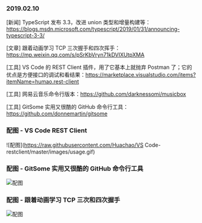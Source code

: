 ### 2019.02.10

[新闻] TypeScript 发布 3.3，改进 union 类型和增量构建等：<https://blogs.msdn.microsoft.com/typescript/2019/01/31/announcing-typescript-3-3/>

[文章] 跟着动画学习 TCP 三次握手和四次挥手：<https://mp.weixin.qq.com/s/pSrKbVryn71kDVIXUtpXMA>

[工具] VS Code 的 REST Client 插件，用了它基本上就抛弃 Postman 了；它的优点是方便接口的调试和看结果：<https://marketplace.visualstudio.com/items?itemName=humao.rest-client>

[工具] 网易云音乐命令行版本：<https://github.com/darknessomi/musicbox>

[工具] GitSome 实用又很酷的 GitHub 命令行工具：<https://github.com/donnemartin/gitsome>

### 配图 - VS Code REST Client
![配图](https://raw.githubusercontent.com/Huachao/VS Code-restclient/master/images/usage.gif)

### 配图 - GitSome 实用又很酷的 GitHub 命令行工具
![配图](https://camo.githubusercontent.com/1bec4ebcc1fc365145a16a843a8784efc2101fcc/687474703a2f2f692e696d6775722e636f6d2f3053585a3930792e676966)

### 配图 - 跟着动画学习 TCP 三次和四次握手
![配图](https://mmbiz.qpic.cn/mmbiz_gif/bGribGtYC3mJebROaNfpaTGxauaAjuwU4ibTjbFMPeNfm2vJiaibmwb6AiasohkyvQyTLmyTl92h2dI53IM1U3t48hA/640?wx_fmt=gif&tp=webp&wxfrom=5&wx_lazy=1)
